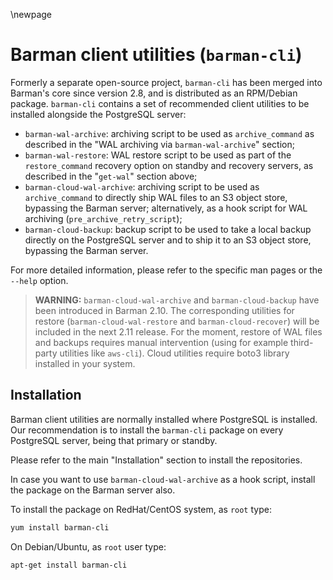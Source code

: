 \newpage

# Barman client utilities (`barman-cli`)

Formerly a separate open-source project, `barman-cli` has been
merged into Barman's core since version 2.8, and is distributed
as an RPM/Debian package. `barman-cli` contains a set of recommended
client utilities to be installed alongside the PostgreSQL server:

- `barman-wal-archive`: archiving script to be used as `archive_command`
  as described in the "WAL archiving via `barman-wal-archive`" section;
- `barman-wal-restore`: WAL restore script to be used as part of the
  `restore_command` recovery option on standby and recovery servers,
  as described in the "`get-wal`" section above;
- `barman-cloud-wal-archive`: archiving script to be used as `archive_command`
  to directly ship WAL files to an S3 object store, bypassing the Barman server;
  alternatively, as a hook script for WAL archiving (`pre_archive_retry_script`);
- `barman-cloud-backup`: backup script to be used to take a local backup
  directly on the PostgreSQL server and to ship it to an S3 object store,
  bypassing the Barman server.

For more detailed information, please refer to the specific man pages
or the `--help` option.

> **WARNING:** `barman-cloud-wal-archive` and `barman-cloud-backup` have been
> introduced in Barman 2.10. The corresponding utilities for restore
> (`barman-cloud-wal-restore` and `barman-cloud-recover`) will be included
> in the next 2.11 release. For the moment, restore of WAL files and backups
> requires manual intervention (using for example third-party utilities like
> `aws-cli`). Cloud utilities require boto3 library installed in your system.

## Installation

Barman client utilities are normally installed where PostgreSQL is installed.
Our recommendation is to install the `barman-cli` package on every PostgreSQL
server, being that primary or standby.

Please refer to the main "Installation" section to install the repositories.

In case you want to use `barman-cloud-wal-archive` as a hook script, install
the package on the Barman server also.

To install the package on RedHat/CentOS system, as `root` type:

``` bash
yum install barman-cli
```

On Debian/Ubuntu, as `root` user type:

``` bash
apt-get install barman-cli
```

